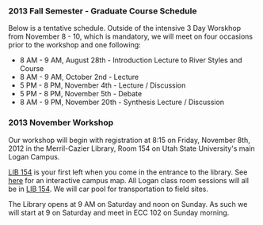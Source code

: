 ### 2013 Fall Semester - Graduate Course Schedule

Below is a tentative schedule. Outside of the intensive 3 Day Worskhop from November 8 - 10, which is mandatory, we will meet on four occasions prior to the workshop and one following:

- 8 AM - 9 AM, August 28th  - Introduction Lecture to River Styles and Course
- 8 AM - 9 AM, October 2nd - Lecture  
- 5 PM - 8 PM, November 4th - Lecture / Discussion
- 5 PM - 8 PM, November 5th - Debate
- 8 AM - 9 PM, November 20th - Synthesis Lecture / Discussion

### 2013 November Workshop

Our workshop will begin with registration at 8:15 on Friday, November 8th, 2012 in the Merril-Cazier Library, Room 154 on Utah State University's main Logan Campus.

[LIB 154](http://www.usu.edu/map/index.cfm?id=22) is your first left when you come in the entrance to the library. See [here](http://www.usu.edu/map/index.cfm?id=22) for an interactive campus map. All Logan class room sessions will all be in  [LIB 154](http://www.usu.edu/map/index.cfm?id=22). We will car pool for transportation to field sites. 

The Library opens at 9 AM on Saturday and noon on Sunday. As such we will start at 9 on Saturday and meet in ECC 102 on Sunday morning. 